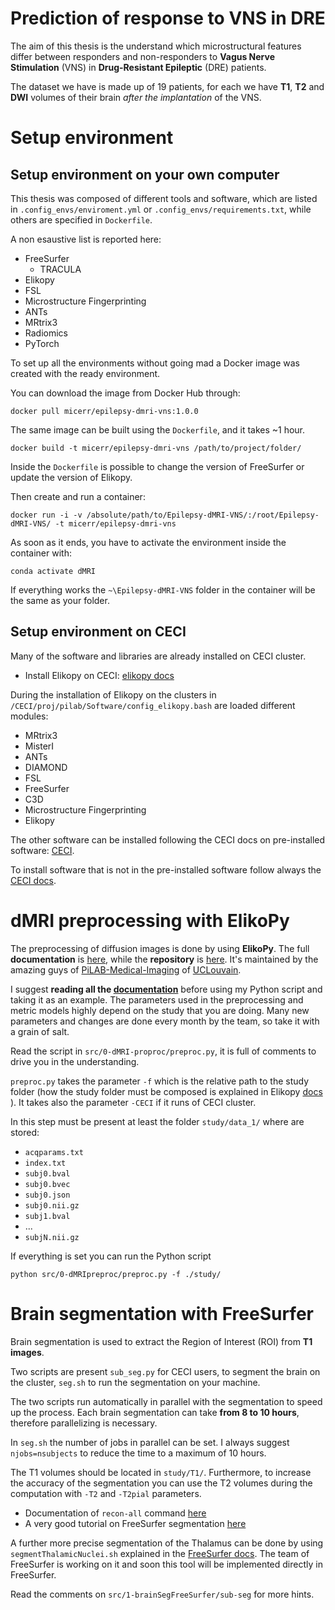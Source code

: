 # Prediction of response to VNS in DRE
The aim of this thesis is the understand which microstructural features differ between responders and non-responders to **Vagus Nerve Stimulation** (VNS) in **Drug-Resistant Epileptic** (DRE) patients.

The dataset we have is made up of 19 patients, for each we have **T1**, **T2** and **DWI** volumes of their brain *after the implantation* of the VNS.
# Setup environment
## Setup environment on your own computer
This thesis was composed of different tools and software, which are listed in ``.config_envs/enviroment.yml`` or ``.config_envs/requirements.txt``, while others are specified in ``Dockerfile``.

A non esaustive list is reported here:
- FreeSurfer
  - TRACULA
- Elikopy
- FSL
- Microstructure Fingerprinting
- ANTs
- MRtrix3
- Radiomics
- PyTorch

To set up all the environments without going mad a Docker image was created with the ready environment. 

You can download the image from Docker Hub through:
```
docker pull micerr/epilepsy-dmri-vns:1.0.0
```

The same image can be built using the ``Dockerfile``, and it takes ~1 hour. 

```
docker build -t micerr/epilepsy-dmri-vns /path/to/project/folder/
```

Inside the ``Dockerfile`` is possible to change the version of FreeSurfer or update the version of Elikopy.

Then create and run a container:

```
docker run -i -v /absolute/path/to/Epilepsy-dMRI-VNS/:/root/Epilepsy-dMRI-VNS/ -t micerr/epilepsy-dmri-vns
```

As soon as it ends, you have to activate the environment inside the container with:
```
conda activate dMRI
```

If everything works the ``~\Epilepsy-dMRI-VNS`` folder in the container will be the same as your folder.

## Setup environment on CECI
Many of the software and libraries are already installed on CECI cluster.
- Install Elikopy on CECI: [elikopy docs](https://elikopy.readthedocs.io/en/latest/installation.html#using-elikopy-on-the-ceci-cluster)

During the installation of Elikopy on the clusters in ``/CECI/proj/pilab/Software/config_elikopy.bash`` are loaded different modules:
- MRtrix3
- MisterI
- ANTs
- DIAMOND
- FSL
- FreeSurfer
- C3D
- Microstructure Fingerprinting
- Elikopy

The other software can be installed following the CECI docs on pre-installed software: [CECI](https://support.ceci-hpc.be/doc/_contents/UsingSoftwareAndLibraries/UsingPreInstalledSoftware/index.html).

To install software that is not in the pre-installed software follow always the [CECI docs](https://support.ceci-hpc.be/doc/_contents/UsingSoftwareAndLibraries/InstallingSoftwareByYourself/index.html).

# dMRI preprocessing with ElikoPy
The preprocessing of diffusion images is done by using **ElikoPy**. The full **documentation** is [here](https://elikopy.readthedocs.io/en/latest/), while the **repository** is [here](https://github.com/Hyedryn/elikopy). It's maintained by the amazing guys of [PiLAB-Medical-Imaging](https://github.com/PiLAB-Medical-Imaging) of [UCLouvain](https://uclouvain.be/en/index.html).

I suggest **reading all the [documentation](https://elikopy.readthedocs.io/en/latest/)** before using my Python script and taking it as an example. The parameters used in the preprocessing and metric models highly depend on the study that you are doing. Many new parameters and changes are done every month by the team, so take it with a grain of salt.

Read the script in ``src/0-dMRI-proproc/preproc.py``, it is full of comments to drive you in the understanding.

``preproc.py`` takes the parameter ``-f`` which is the relative path to the study folder (how the study folder must be composed is explained in Elikopy [docs](https://elikopy.readthedocs.io/en/latest/elikopy_project.html) ).
It takes also the parameter ``-CECI`` if it runs of CECI cluster.

In this step must be present at least the folder ``study/data_1/`` where are stored:
- ``acqparams.txt``
- ``index.txt``
- ``subj0.bval``
- ``subj0.bvec``
- ``subj0.json``
- ``subj0.nii.gz``
- ``subj1.bval``
- ...
- ``subjN.nii.gz``

If everything is set you can run the Python script
```
python src/0-dMRIpreproc/preproc.py -f ./study/
```
# Brain segmentation with FreeSurfer

Brain segmentation is used to extract the Region of Interest (ROI) from **T1 images**.

Two scripts are present ``sub_seg.py`` for CECI users, to segment the brain on the cluster, ``seg.sh`` to run the segmentation on your machine.

The two scripts run automatically in parallel with the segmentation to speed up the process. Each brain segmentation can take **from 8 to 10 hours**, therefore parallelizing is necessary.

In ``seg.sh`` the number of jobs in parallel can be set. I always suggest ``njobs=nsubjects`` to reduce the time to a maximum of 10 hours.

The T1 volumes should be located in ``study/T1/``. Furthermore, to increase the accuracy of the segmentation you can use the T2 volumes during the computation with ``-T2`` and ``-T2pial`` parameters.
- Documentation of ``recon-all`` command [here](https://freesurfer.net/fswiki/recon-all)
- A very good tutorial on FreeSurfer segmentation [here](https://andysbrainbook.readthedocs.io/en/latest/FreeSurfer/FreeSurfer_Introduction.html)

A further more precise segmentation of the Thalamus can be done by using ``segmentThalamicNuclei.sh`` explained in the [FreeSurfer docs](https://freesurfer.net/fswiki/ThalamicNuclei). The team of FreeSurfer is working on it and soon this tool will be implemented directly in FreeSurfer.

Read the comments on ``src/1-brainSegFreeSurfer/sub-seg`` for more hints.